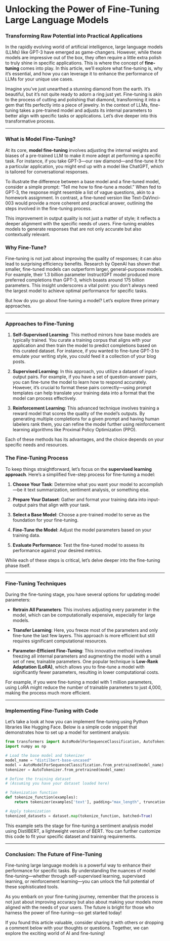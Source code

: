 # Unlocking the Power of Fine-Tuning Large Language Models
### Transforming Raw Potential into Practical Applications

In the rapidly evolving world of artificial intelligence, large language models (LLMs) like GPT-3 have emerged as game-changers. However, while these models are impressive out of the box, they often require a little extra polish to truly shine in specific applications. This is where the concept of **fine-tuning** comes into play. In this article, we’ll explore what fine-tuning is, why it’s essential, and how you can leverage it to enhance the performance of LLMs for your unique use cases.

Imagine you’ve just unearthed a stunning diamond from the earth. It’s beautiful, but it’s not quite ready to adorn a ring just yet. Fine-tuning is akin to the process of cutting and polishing that diamond, transforming it into a gem that fits perfectly into a piece of jewelry. In the context of LLMs, fine-tuning takes a pre-trained model and adjusts its internal parameters to better align with specific tasks or applications. Let’s dive deeper into this transformative process.

* * *

### What is Model Fine-Tuning?

At its core, **model fine-tuning** involves adjusting the internal weights and biases of a pre-trained LLM to make it more adept at performing a specific task. For instance, if you take GPT-3—our raw diamond—and fine-tune it for a particular application, you might end up with a model like ChatGPT, which is tailored for conversational responses.

To illustrate the difference between a base model and a fine-tuned model, consider a simple prompt: “Tell me how to fine-tune a model.” When fed to GPT-3, the response might resemble a list of vague questions, akin to a homework assignment. In contrast, a fine-tuned version like Text-DaVinci-003 would provide a more coherent and practical answer, outlining the steps involved in the fine-tuning process. 

This improvement in output quality is not just a matter of style; it reflects a deeper alignment with the specific needs of users. Fine-tuning enables models to generate responses that are not only accurate but also contextually relevant.

### Why Fine-Tune?

Fine-tuning is not just about improving the quality of responses; it can also lead to surprising efficiency benefits. Research by OpenAI has shown that smaller, fine-tuned models can outperform larger, general-purpose models. For example, their 1.3 billion parameter InstructGPT model produced more preferred completions than GPT-3, which boasts around 175 billion parameters. This insight underscores a vital point: you don’t always need the largest model to achieve optimal performance for specific tasks.

But how do you go about fine-tuning a model? Let’s explore three primary approaches.

* * *

### Approaches to Fine-Tuning

1. **Self-Supervised Learning**: This method mirrors how base models are typically trained. You curate a training corpus that aligns with your application and then train the model to predict completions based on this curated dataset. For instance, if you wanted to fine-tune GPT-3 to emulate your writing style, you could feed it a collection of your blog posts.

2. **Supervised Learning**: In this approach, you utilize a dataset of input-output pairs. For example, if you have a set of question-answer pairs, you can fine-tune the model to learn how to respond accurately. However, it’s crucial to format these pairs correctly—using prompt templates can help translate your training data into a format that the model can process effectively.

3. **Reinforcement Learning**: This advanced technique involves training a reward model that scores the quality of the model’s outputs. By generating multiple completions for a given prompt and having human labelers rank them, you can refine the model further using reinforcement learning algorithms like Proximal Policy Optimization (PPO).

Each of these methods has its advantages, and the choice depends on your specific needs and resources.

### The Fine-Tuning Process

To keep things straightforward, let’s focus on the **supervised learning approach**. Here’s a simplified five-step process for fine-tuning a model:

1. **Choose Your Task**: Determine what you want your model to accomplish—be it text summarization, sentiment analysis, or something else.
  
2. **Prepare Your Dataset**: Gather and format your training data into input-output pairs that align with your task.

3. **Select a Base Model**: Choose a pre-trained model to serve as the foundation for your fine-tuning.

4. **Fine-Tune the Model**: Adjust the model parameters based on your training data.

5. **Evaluate Performance**: Test the fine-tuned model to assess its performance against your desired metrics.

While each of these steps is critical, let’s delve deeper into the fine-tuning phase itself.

* * *

### Fine-Tuning Techniques

During the fine-tuning stage, you have several options for updating model parameters:

- **Retrain All Parameters**: This involves adjusting every parameter in the model, which can be computationally expensive, especially for large models.

- **Transfer Learning**: Here, you freeze most of the parameters and only fine-tune the last few layers. This approach is more efficient but still requires significant computational resources.

- **Parameter-Efficient Fine-Tuning**: This innovative method involves freezing all internal parameters and augmenting the model with a small set of new, trainable parameters. One popular technique is **Low-Rank Adaptation (LoRA)**, which allows you to fine-tune a model with significantly fewer parameters, resulting in lower computational costs.

For example, if you were fine-tuning a model with 1 million parameters, using LoRA might reduce the number of trainable parameters to just 4,000, making the process much more efficient.

* * *

### Implementing Fine-Tuning with Code

Let’s take a look at how you can implement fine-tuning using Python libraries like Hugging Face. Below is a simple code snippet that demonstrates how to set up a model for sentiment analysis:

```python
from transformers import AutoModelForSequenceClassification, AutoTokenizer
import numpy as np

# Load the base model and tokenizer
model_name = "distilbert-base-uncased"
model = AutoModelForSequenceClassification.from_pretrained(model_name)
tokenizer = AutoTokenizer.from_pretrained(model_name)

# Define the training dataset
# (Assuming you have your dataset loaded here)

# Tokenization function
def tokenize_function(examples):
    return tokenizer(examples['text'], padding="max_length", truncation=True)

# Apply tokenization
tokenized_datasets = dataset.map(tokenize_function, batched=True)
```

This example sets the stage for fine-tuning a sentiment analysis model using DistilBERT, a lightweight version of BERT. You can further customize this code to fit your specific dataset and training requirements.

* * *

### Conclusion: The Future of Fine-Tuning

Fine-tuning large language models is a powerful way to enhance their performance for specific tasks. By understanding the nuances of model fine-tuning—whether through self-supervised learning, supervised learning, or reinforcement learning—you can unlock the full potential of these sophisticated tools.

As you embark on your fine-tuning journey, remember that the process is not just about improving accuracy but also about making your models more aligned with the needs of your users. The future is bright for those who harness the power of fine-tuning—so get started today!

If you found this article valuable, consider sharing it with others or dropping a comment below with your thoughts or questions. Together, we can explore the exciting world of AI and fine-tuning!